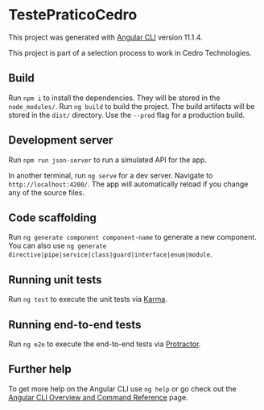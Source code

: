 # TestePraticoCedro

This project was generated with [Angular CLI](https://github.com/angular/angular-cli) version 11.1.4.

This project is part of a selection process to work in Cedro Technologies. 

## Build

Run `npm i` to install the dependencies. They will be stored in the `node_modules/`.
Run `ng build` to build the project. The build artifacts will be stored in the `dist/` directory. Use the `--prod` flag for a production build.

## Development server

Run `npm run json-server` to run a simulated API for the app.

In another terminal, run `ng serve` for a dev server. Navigate to `http://localhost:4200/`. The app will automatically reload if you change any of the source files.

## Code scaffolding

Run `ng generate component component-name` to generate a new component. You can also use `ng generate directive|pipe|service|class|guard|interface|enum|module`.



## Running unit tests

Run `ng test` to execute the unit tests via [Karma](https://karma-runner.github.io).

## Running end-to-end tests

Run `ng e2e` to execute the end-to-end tests via [Protractor](http://www.protractortest.org/).

## Further help

To get more help on the Angular CLI use `ng help` or go check out the [Angular CLI Overview and Command Reference](https://angular.io/cli) page.
